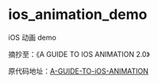 # ios_animation_demo

iOS 动画 demo



摘抄至：《A GUIDE TO IOS ANIMATION 2.0》



原代码地址：[A-GUIDE-TO-iOS-ANIMATION](https://github.com/KittenYang/A-GUIDE-TO-iOS-ANIMATION)

